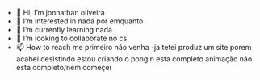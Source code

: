 - 👋 Hi, I’m  jonnathan oliveira
- 👀 I’m interested in  nada  por emquanto
- 🌱 I’m currently learning  nada
- 💞️ I’m looking to collaborate  no cs
- 📫 How to reach me  primeiro não venha
-ja tetei produz  um site porem acabei desistindo
estou criando o pong n esta completo
animação não esta completo/nem começei
<!---
jonnathan-oliveira/jonnathan-oliveira is a ✨ special ✨ repository because its `README.md` (this file) appears on your GitHub profile.
You can click the Preview link to take a look at your changes.
--->

